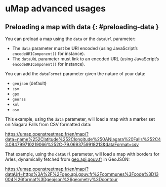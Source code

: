 # uMap advanced usages

## Preloading a map with data {: #preloading-data }

You can preload a map using the `data` or the `dataUrl` parameter:

* The `data` parameter must be URI encoded
  (using JavaScript’s `encodeURIComponent()` for instance).
* The `dataURL` parameter must link to an encoded URL
  (using JavaScript’s `encodeURIComponent()` for instance).

You can add the `dataFormat` parameter given the nature of your data:

* `geojson` (default)
* `csv`
* `gpx`
* `georss`
* `kml`
* `osm`


This example, using the `data` parameter, will load a map with a marker
set on Niagara Falls from CSV formatted data:

https://umap.openstreetmap.fr/en/map/?data=name%252Clatitude%252Clongitude%250ANiagara%20Falls%252C43.084799710219066%252C-79.0693759918213&dataFormat=csv

That example, using the `dataUrl` parameter, will load a map with
borders for Arles, dynamically fetched from
[geo.api.gouv.fr](https://geo.api.gouv.fr/) in GeoJSON:

https://umap.openstreetmap.fr/en/map/?dataUrl=https%3A%2F%2Fgeo.api.gouv.fr%2Fcommunes%3Fcode%3D13004%26format%3Dgeojson%26geometry%3Dcontour
